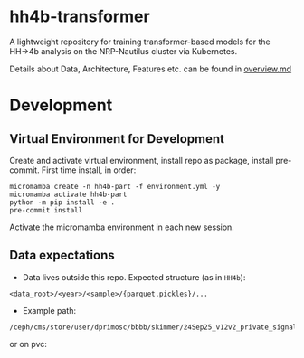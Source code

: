 # hh4b-transformer

A lightweight repository for training transformer-based models for the HH→4b analysis on the NRP-Nautilus cluster via Kubernetes. 


Details about Data, Architecture, Features etc. can be found in [overview.md](docs/overview.md)


# Development

## Virtual Environment for Development

Create and activate virtual environment, install repo as package, install pre-commit.
First time install, in order:
```
micromamba create -n hh4b-part -f environment.yml -y
micromamba activate hh4b-part
python -m pip install -e .
pre-commit install 
```
Activate the micromamba environment in each new session.

## Data expectations
- Data lives outside this repo. Expected structure (as in `HH4b`):
```
<data_root>/<year>/<sample>/{parquet,pickles}/...
```
- Example path:
```
/ceph/cms/store/user/dprimosc/bbbb/skimmer/24Sep25_v12v2_private_signal/2023BPix/JetMET_Run2023D/parquet/out_55.parquet
```
or on pvc:
```
```
